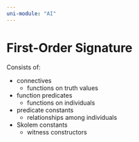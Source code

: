 ```yaml
---
uni-module: "AI"
---
```


# First-Order Signature

Consists of:
- connectives
	- functions on truth values
- function predicates
	- functions on individuals
- predicate constants
	- relationships among individuals
- Skolem constants
	- witness constructors

